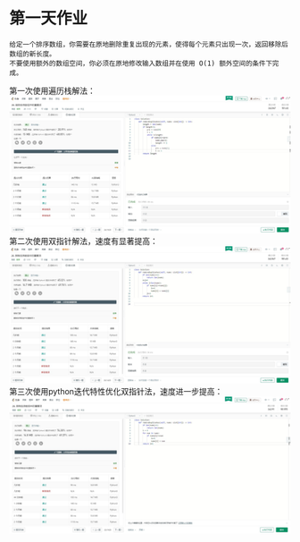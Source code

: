 # 第一天作业
    给定一个排序数组，你需要在原地删除重复出现的元素，使得每个元素只出现一次，返回移除后数组的新长度。
    不要使用额外的数组空间，你必须在原地修改输入数组并在使用 O(1) 额外空间的条件下完成。
    
第一次使用遍历栈解法：
![image](https://github.com/jasonlbx13/7days_algorithm/blob/master/homework_0211/pic/1.jpg)
第二次使用双指针解法，速度有显著提高：
![image](https://github.com/jasonlbx13/7days_algorithm/blob/master/homework_0211/pic/2.jpg)
第三次使用python迭代特性优化双指针法，速度进一步提高：
![image](https://github.com/jasonlbx13/7days_algorithm/blob/master/homework_0211/pic/3.jpg)


